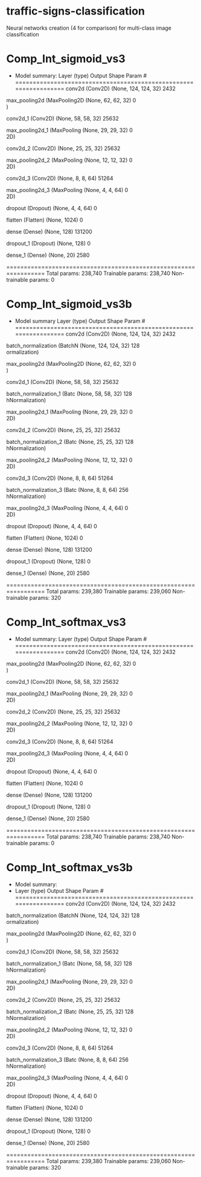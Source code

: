 # traffic-signs-classification
Neural networks creation (4 for comparison) for multi-class image classification

# Comp_Int_sigmoid_vs3
* Model summary:
 Layer (type)                Output Shape              Param #   
=================================================================
 conv2d (Conv2D)             (None, 124, 124, 32)      2432      
                                                                 
 max_pooling2d (MaxPooling2D  (None, 62, 62, 32)       0         
 )                                                               
                                                                 
 conv2d_1 (Conv2D)           (None, 58, 58, 32)        25632     
                                                                 
 max_pooling2d_1 (MaxPooling  (None, 29, 29, 32)       0         
 2D)                                                             
                                                                 
 conv2d_2 (Conv2D)           (None, 25, 25, 32)        25632     
                                                                 
 max_pooling2d_2 (MaxPooling  (None, 12, 12, 32)       0         
 2D)                                                             
                                                                 
 conv2d_3 (Conv2D)           (None, 8, 8, 64)          51264     
                                                                 
 max_pooling2d_3 (MaxPooling  (None, 4, 4, 64)         0         
 2D)                                                             
                                                                 
 dropout (Dropout)           (None, 4, 4, 64)          0         
                                                                 
 flatten (Flatten)           (None, 1024)              0         
                                                                 
 dense (Dense)               (None, 128)               131200    
                                                                 
 dropout_1 (Dropout)         (None, 128)               0         
                                                                 
 dense_1 (Dense)             (None, 20)                2580      
                                                                 
=================================================================
Total params: 238,740
Trainable params: 238,740
Non-trainable params: 0

# Comp_Int_sigmoid_vs3b
* Model summary
 Layer (type)                Output Shape              Param #   
=================================================================
 conv2d (Conv2D)             (None, 124, 124, 32)      2432      
                                                                 
 batch_normalization (BatchN  (None, 124, 124, 32)     128       
 ormalization)                                                   
                                                                 
 max_pooling2d (MaxPooling2D  (None, 62, 62, 32)       0         
 )                                                               
                                                                 
 conv2d_1 (Conv2D)           (None, 58, 58, 32)        25632     
                                                                 
 batch_normalization_1 (Batc  (None, 58, 58, 32)       128       
 hNormalization)                                                 
                                                                 
 max_pooling2d_1 (MaxPooling  (None, 29, 29, 32)       0         
 2D)                                                             
                                                                 
 conv2d_2 (Conv2D)           (None, 25, 25, 32)        25632     
                                                                 
 batch_normalization_2 (Batc  (None, 25, 25, 32)       128       
 hNormalization)                                                 
                                                                 
 max_pooling2d_2 (MaxPooling  (None, 12, 12, 32)       0         
 2D)                                                             
                                                                 
 conv2d_3 (Conv2D)           (None, 8, 8, 64)          51264     
                                                                 
 batch_normalization_3 (Batc  (None, 8, 8, 64)         256       
 hNormalization)                                                 
                                                                 
 max_pooling2d_3 (MaxPooling  (None, 4, 4, 64)         0         
 2D)                                                             
                                                                 
 dropout (Dropout)           (None, 4, 4, 64)          0         
                                                                 
 flatten (Flatten)           (None, 1024)              0         
                                                                 
 dense (Dense)               (None, 128)               131200    
                                                                 
 dropout_1 (Dropout)         (None, 128)               0         
                                                                 
 dense_1 (Dense)             (None, 20)                2580      
                                                                 
=================================================================
Total params: 239,380
Trainable params: 239,060
Non-trainable params: 320

# Comp_Int_softmax_vs3
* Model summary:
 Layer (type)                Output Shape              Param #   
=================================================================
 conv2d (Conv2D)             (None, 124, 124, 32)      2432      
                                                                 
 max_pooling2d (MaxPooling2D  (None, 62, 62, 32)       0         
 )                                                               
                                                                 
 conv2d_1 (Conv2D)           (None, 58, 58, 32)        25632     
                                                                 
 max_pooling2d_1 (MaxPooling  (None, 29, 29, 32)       0         
 2D)                                                             
                                                                 
 conv2d_2 (Conv2D)           (None, 25, 25, 32)        25632     
                                                                 
 max_pooling2d_2 (MaxPooling  (None, 12, 12, 32)       0         
 2D)                                                             
                                                                 
 conv2d_3 (Conv2D)           (None, 8, 8, 64)          51264     
                                                                 
 max_pooling2d_3 (MaxPooling  (None, 4, 4, 64)         0         
 2D)                                                             
                                                                 
 dropout (Dropout)           (None, 4, 4, 64)          0         
                                                                 
 flatten (Flatten)           (None, 1024)              0         
                                                                 
 dense (Dense)               (None, 128)               131200    
                                                                 
 dropout_1 (Dropout)         (None, 128)               0         
                                                                 
 dense_1 (Dense)             (None, 20)                2580      
                                                                 
=================================================================
Total params: 238,740
Trainable params: 238,740
Non-trainable params: 0

# Comp_Int_softmax_vs3b
* Model summary:
*  Layer (type)                Output Shape              Param #   
=================================================================
 conv2d (Conv2D)             (None, 124, 124, 32)      2432      
                                                                 
 batch_normalization (BatchN  (None, 124, 124, 32)     128       
 ormalization)                                                   
                                                                 
 max_pooling2d (MaxPooling2D  (None, 62, 62, 32)       0         
 )                                                               
                                                                 
 conv2d_1 (Conv2D)           (None, 58, 58, 32)        25632     
                                                                 
 batch_normalization_1 (Batc  (None, 58, 58, 32)       128       
 hNormalization)                                                 
                                                                 
 max_pooling2d_1 (MaxPooling  (None, 29, 29, 32)       0         
 2D)                                                             
                                                                 
 conv2d_2 (Conv2D)           (None, 25, 25, 32)        25632     
                                                                 
 batch_normalization_2 (Batc  (None, 25, 25, 32)       128       
 hNormalization)                                                 
                                                                 
 max_pooling2d_2 (MaxPooling  (None, 12, 12, 32)       0         
 2D)                                                             
                                                                 
 conv2d_3 (Conv2D)           (None, 8, 8, 64)          51264     
                                                                 
 batch_normalization_3 (Batc  (None, 8, 8, 64)         256       
 hNormalization)                                                 
                                                                 
 max_pooling2d_3 (MaxPooling  (None, 4, 4, 64)         0         
 2D)                                                             
                                                                 
 dropout (Dropout)           (None, 4, 4, 64)          0         
                                                                 
 flatten (Flatten)           (None, 1024)              0         
                                                                 
 dense (Dense)               (None, 128)               131200    
                                                                 
 dropout_1 (Dropout)         (None, 128)               0         
                                                                 
 dense_1 (Dense)             (None, 20)                2580      
                                                                 
=================================================================
Total params: 239,380
Trainable params: 239,060
Non-trainable params: 320
